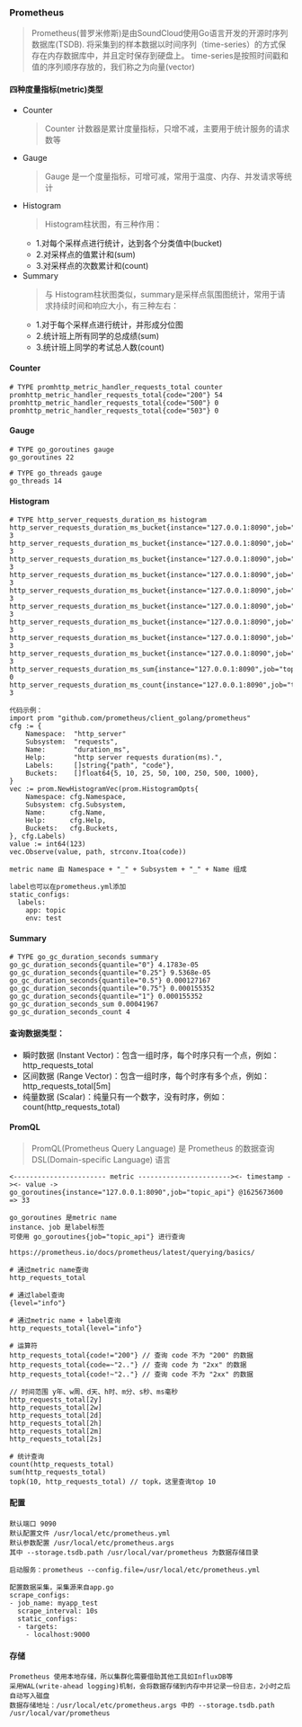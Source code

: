 ### Prometheus

>Prometheus(普罗米修斯)是由SoundCloud使用Go语言开发的开源时序列数据库(TSDB). 
>将采集到的样本数据以时间序列（time-series）的方式保存在内存数据库中，并且定时保存到硬盘上。
>time-series是按照时间戳和值的序列顺序存放的，我们称之为向量(vector)

#### 四种度量指标(metric)类型

- Counter
    > Counter 计数器是累计度量指标，只增不减，主要用于统计服务的请求数等
- Gauge
    > Gauge 是一个度量指标，可增可减，常用于温度、内存、并发请求等统计
- Histogram
    > Histogram柱状图，有三种作用：
    - 1.对每个采样点进行统计，达到各个分类值中(bucket)
    - 2.对采样点的值累计和(sum)
    - 3.对采样点的次数累计和(count)
- Summary
    > 与 Histogram柱状图类似，summary是采样点氛围图统计，常用于请求持续时间和响应大小，有三种左右：
    - 1.对于每个采样点进行统计，并形成分位图
    - 2.统计班上所有同学的总成绩(sum)
    - 3.统计班上同学的考试总人数(count)

#### Counter
```
# TYPE promhttp_metric_handler_requests_total counter
promhttp_metric_handler_requests_total{code="200"} 54
promhttp_metric_handler_requests_total{code="500"} 0
promhttp_metric_handler_requests_total{code="503"} 0
```

#### Gauge
```
# TYPE go_goroutines gauge
go_goroutines 22

# TYPE go_threads gauge
go_threads 14

```

#### Histogram
```
# TYPE http_server_requests_duration_ms histogram
http_server_requests_duration_ms_bucket{instance="127.0.0.1:8090",job="topic_api",path="/topic/lists",le="5"} 3
http_server_requests_duration_ms_bucket{instance="127.0.0.1:8090",job="topic_api",path="/topic/lists",le="10"} 3
http_server_requests_duration_ms_bucket{instance="127.0.0.1:8090",job="topic_api",path="/topic/lists",le="25"} 3
http_server_requests_duration_ms_bucket{instance="127.0.0.1:8090",job="topic_api",path="/topic/lists",le="50"} 3
http_server_requests_duration_ms_bucket{instance="127.0.0.1:8090",job="topic_api",path="/topic/lists",le="100"} 3
http_server_requests_duration_ms_bucket{instance="127.0.0.1:8090",job="topic_api",path="/topic/lists",le="250"} 3
http_server_requests_duration_ms_bucket{instance="127.0.0.1:8090",job="topic_api",path="/topic/lists",le="500"} 3
http_server_requests_duration_ms_bucket{instance="127.0.0.1:8090",job="topic_api",path="/topic/lists",le="1000"} 3
http_server_requests_duration_ms_bucket{instance="127.0.0.1:8090",job="topic_api",path="/topic/lists",le="+Inf"} 3
http_server_requests_duration_ms_sum{instance="127.0.0.1:8090",job="topic_api",path="/topic/list"} 0
http_server_requests_duration_ms_count{instance="127.0.0.1:8090",job="topic_api",path="/topic/list"} 3

代码示例：
import prom "github.com/prometheus/client_golang/prometheus"
cfg := {
    Namespace:  "http_server"
    Subsystem:  "requests",
    Name:       "duration_ms",
    Help:       "http server requests duration(ms).",
    Labels:     []string{"path", "code"},
    Buckets:    []float64{5, 10, 25, 50, 100, 250, 500, 1000},
}
vec := prom.NewHistogramVec(prom.HistogramOpts{
    Namespace: cfg.Namespace,
    Subsystem: cfg.Subsystem,
    Name:      cfg.Name,
    Help:      cfg.Help,
    Buckets:   cfg.Buckets,
}, cfg.Labels)
value := int64(123)
vec.Observe(value, path, strconv.Itoa(code))

metric name 由 Namespace + "_" + Subsystem + "_" + Name 组成

label也可以在prometheus.yml添加
static_configs:
  labels:
    app: topic
    env: test

```

#### Summary
```
# TYPE go_gc_duration_seconds summary
go_gc_duration_seconds{quantile="0"} 4.1783e-05
go_gc_duration_seconds{quantile="0.25"} 9.5368e-05
go_gc_duration_seconds{quantile="0.5"} 0.000127167
go_gc_duration_seconds{quantile="0.75"} 0.000155352
go_gc_duration_seconds{quantile="1"} 0.000155352
go_gc_duration_seconds_sum 0.00041967
go_gc_duration_seconds_count 4
```


#### 查询数据类型：
- 瞬时数据 (Instant Vector)：包含一组时序，每个时序只有一个点，例如：http_requests_total
- 区间数据 (Range Vector)：包含一组时序，每个时序有多个点，例如：http_requests_total[5m]
- 纯量数据 (Scalar)：纯量只有一个数字，没有时序，例如：count(http_requests_total)


#### PromQL

> PromQL(Prometheus Query Language) 是 Prometheus 的数据查询 DSL(Domain-specific Language) 语言

```
<----------------------- metric -----------------------><- timestamp -><- value ->
go_goroutines{instance="127.0.0.1:8090",job="topic_api"} @1625673600  => 33

go_goroutines 是metric name
instance、job 是label标签
可使用 go_goroutines{job="topic_api"} 进行查询

https://prometheus.io/docs/prometheus/latest/querying/basics/

# 通过metric name查询
http_requests_total

# 通过label查询
{level="info"}

# 通过metric name + label查询
http_requests_total{level="info"}

# 运算符
http_requests_total{code!="200"} // 查询 code 不为 "200" 的数据
http_requests_total{code=~"2.."} // 查询 code 为 "2xx" 的数据
http_requests_total{code!~"2.."} // 查询 code 不为 "2xx" 的数据

// 时间范围 y年、w周、d天、h时、m分、s秒、ms毫秒
http_requests_total[2y]
http_requests_total[2w]
http_requests_total[2d]
http_requests_total[2h]
http_requests_total[2m]
http_requests_total[2s]

# 统计查询
count(http_requests_total)
sum(http_requests_total)
topk(10, http_requests_total) // topk，这里查询top 10
```

#### 配置
```
默认端口 9090
默认配置文件 /usr/local/etc/prometheus.yml
默认参数配置 /usr/local/etc/prometheus.args
其中 --storage.tsdb.path /usr/local/var/prometheus 为数据存储目录

启动服务：prometheus --config.file=/usr/local/etc/prometheus.yml

配置数据采集，采集源来自app.go
scrape_configs:
- job_name: myapp_test
  scrape_interval: 10s
  static_configs:
  - targets:
    - localhost:9000

```

#### 存储
```
Prometheus 使用本地存储，所以集群化需要借助其他工具如InfluxDB等
采用WAL(write-ahead logging)机制，会将数据存储到内存中并记录一份日志，2小时之后自动写入磁盘
数据存储地址：/usr/local/etc/prometheus.args 中的 --storage.tsdb.path /usr/local/var/prometheus
```